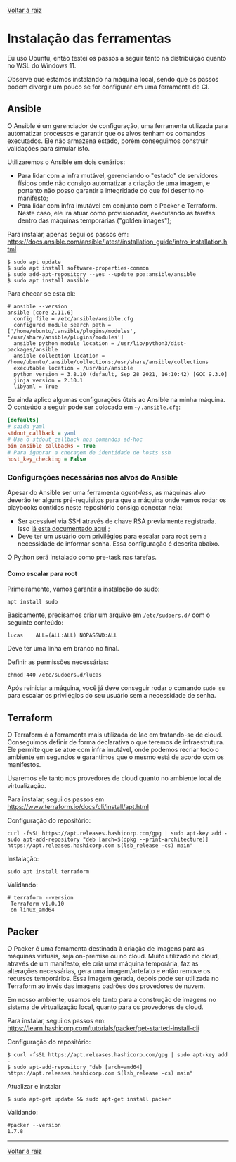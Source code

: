 [Voltar à raiz](../README.md)

# Instalação das ferramentas

Eu uso Ubuntu, então testei os passos a seguir tanto na distribuição quanto no WSL do Windows 11. 

Observe que estamos instalando na máquina local, sendo que os passos podem divergir um pouco se for configurar em uma ferramenta de CI.

## Ansible

O Ansible é um gerenciador de configuração, uma ferramenta utilizada para automatizar processos e garantir que os alvos tenham os comandos executados. Ele não armazena estado, porém conseguimos construir validações para simular isto.

Utilizaremos o Ansible em dois cenários:
- Para lidar com a infra mutável, gerenciando o "estado" de servidores físicos onde não consigo automatizar a criação de uma imagem, e portanto não posso garantir a integridade do que foi descrito no manifesto;
- Para lidar com infra imutável em conjunto com o Packer e Terraform. Neste caso, ele irá atuar como provisionador, executando as tarefas dentro das máquinas temporárias ("golden images");

Para instalar, apenas segui os passos em: https://docs.ansible.com/ansible/latest/installation_guide/intro_installation.html

```shell
$ sudo apt update
$ sudo apt install software-properties-common
$ sudo add-apt-repository --yes --update ppa:ansible/ansible
$ sudo apt install ansible
```

Para checar se esta ok: 
```shell
# ansible --version
ansible [core 2.11.6] 
  config file = /etc/ansible/ansible.cfg
  configured module search path = ['/home/ubuntu/.ansible/plugins/modules', '/usr/share/ansible/plugins/modules']
  ansible python module location = /usr/lib/python3/dist-packages/ansible
  ansible collection location = /home/ubuntu/.ansible/collections:/usr/share/ansible/collections
  executable location = /usr/bin/ansible
  python version = 3.8.10 (default, Sep 28 2021, 16:10:42) [GCC 9.3.0]
  jinja version = 2.10.1
  libyaml = True
```

Eu ainda aplico algumas configurações úteis ao Ansible na minha máquina. O conteúdo a seguir pode ser colocado em `~/.ansible.cfg`: 

```ini
[defaults]
# saida yaml
stdout_callback = yaml
# Usa o stdout_callback nos comandos ad-hoc
bin_ansible_callbacks = True
# Para ignorar a checagem de identidade de hosts ssh
host_key_checking = False
``` 

### Configurações necessárias nos alvos do Ansible

Apesar do Ansible ser uma ferramenta *agent-less*, as máquinas alvo deverão ter alguns pré-requisitos para que a máquina onde vamos rodar os playbooks contidos neste repositório consiga conectar nela:

- Ser acessível via SSH através de chave RSA previamente registrada. Isso [já esta documentado aqui](./2-ssh.md).;
- Deve ter um usuário com privilégios para escalar para root sem a necessidade de informar senha. Essa configuração é descrita abaixo.

O Python será instalado como pre-task nas tarefas. 
#### Como escalar para root

Primeiramente, vamos garantir a instalação do sudo:

```
apt install sudo
```

Basicamente, precisamos criar um arquivo em `/etc/sudoers.d/` com o seguinte conteúdo:
```text
lucas    ALL=(ALL:ALL) NOPASSWD:ALL    
```
Deve ter uma linha em branco no final.

Definir as permissões necessárias:
```
chmod 440 /etc/sudoers.d/lucas
```
Após reiniciar a máquina, você já deve conseguir rodar o comando `sudo su` para escalar os privilégios do seu usuário sem a necessidade de senha.

## Terraform

O Terraform é a ferramenta mais utilizada de Iac em tratando-se de cloud. Conseguimos definir de forma declarativa o que teremos de infraestrutura. Ele permite que se atue com infra imutável, onde podemos recriar todo o ambiente em segundos e garantimos que o mesmo está de acordo com os manifestos. 

Usaremos ele tanto nos provedores de cloud quanto no ambiente local de virtualização.

Para instalar, segui os passos em https://www.terraform.io/docs/cli/install/apt.html

Configuração do repositório:

```shell
curl -fsSL https://apt.releases.hashicorp.com/gpg | sudo apt-key add -
sudo apt-add-repository "deb [arch=$(dpkg --print-architecture)] https://apt.releases.hashicorp.com $(lsb_release -cs) main"
```

Instalação:

```shell
sudo apt install terraform
```

Validando:

```shell
# terraform --version
 Terraform v1.0.10
 on linux_amd64
```

## Packer

O Packer é uma ferramenta destinada à criação de imagens para as máquinas virtuais, seja on-premise ou no cloud. 
Muito utilizado no cloud, através de um manifesto, ele cria uma máquina temporária, faz as alterações necessárias, gera uma imagem/artefato e então remove os recursos temporários. Essa imagem gerada, depois pode ser utilizada no Terraform ao invés das imagens padrões dos provedores de nuvem. 

Em nosso ambiente, usamos ele tanto para a construção de imagens no sistema de virtualização local, quanto para os provedores de cloud.

Para instalar, segui os passos em: https://learn.hashicorp.com/tutorials/packer/get-started-install-cli

Configuração do repositório: 

```shell
$ curl -fsSL https://apt.releases.hashicorp.com/gpg | sudo apt-key add -
$ sudo apt-add-repository "deb [arch=amd64] https://apt.releases.hashicorp.com $(lsb_release -cs) main"
```

Atualizar e instalar 

```shell
$ sudo apt-get update && sudo apt-get install packer
```

Validando:

```shell
#packer --version
1.7.8
```

---
[Voltar à raiz](../README.md)
